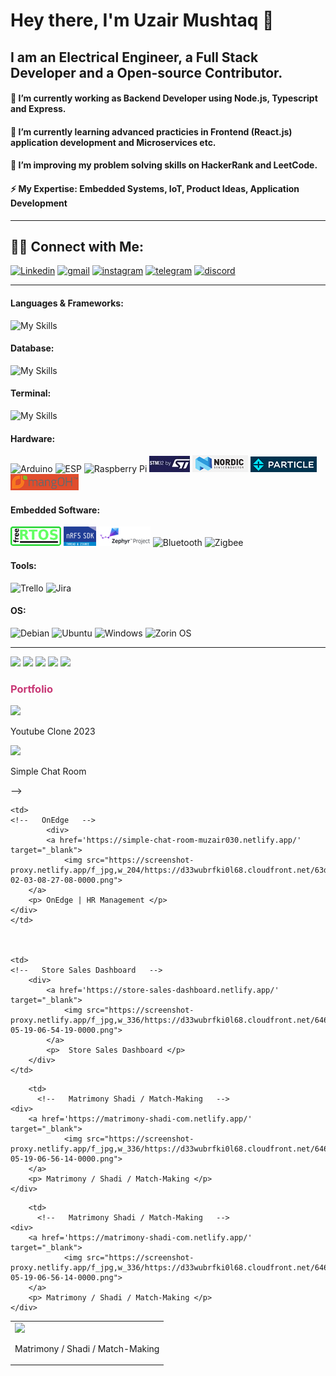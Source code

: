 # Hey there, I'm Uzair Mushtaq 👋
## I am an Electrical Engineer, a Full Stack Developer and a Open-source Contributor.
#### 🔭 I’m currently working as Backend Developer using Node.js, Typescript and Express.
#### 🌱 I’m currently learning advanced practicies in Frontend (React.js) application development and Microservices etc.
#### 👯 I’m improving my problem solving skills on HackerRank and LeetCode.
#### ⚡ My Expertise: Embedded Systems, IoT, Product Ideas, Application Development
<hr>

## 🤝🏻  Connect with Me: 

<p align="left" dir="auto">
    <a href='https://www.linkedin.com/in/uzairmushtaq33/' target="_blank"><img alt='Linkedin' src='https://img.shields.io/badge/Uzair_Mushtaq-100000?style=flat&logo=Linkedin&logoColor=white&labelColor=2967B0&color=2967B0'/></a>
    <a href='mailto:uzairmushtaq33@gmail.com' target="_blank"><img alt='gmail' src='https://img.shields.io/badge/uzairmushtaq33@gmail.com-100000?style=flat&logo=gmail&logoColor=white&labelColor=F41919&color=F41919'/></a>
<a href='https://www.instagram.com/uzairmushtaq33/' target="_blank"><img alt='instagram' src='https://img.shields.io/badge/@uzairmushtaq33-100000?style=flat&logo=instagram&logoColor=FFFFFF&labelColor=D9225B&color=D9225B'/></a>
<a href='engr_uzair' target="_blank"><img alt='telegram' src='https://img.shields.io/badge/engr_uzair-100000?style=flat&logo=telegram&logoColor=FFFFFF&labelColor=00AEFF&color=00AEFF'/></a>
<a href='engr_uzair' target="_blank"><img alt='discord' src='https://img.shields.io/badge/engr_uzair-100000?style=flat&logo=discord&logoColor=FFFFFF&labelColor=5562EA&color=5562EA'/></a>
</p>
<hr>


#### Languages & Frameworks:
![My Skills](https://skillicons.dev/icons?i=c,cpp,js,python,typescript,nodejs,express,react,html,css,materialui,redux&theme=light)


<!-- #### Languages & Frameworks:
<div align="left" dir="auto">
<img alt='C' src="https://img.shields.io/badge/C-00599C?style=for-the-badge&logo=c&logoColor=white"/>
<img alt='C++' src="https://img.shields.io/badge/C%2B%2B-00599C?style=for-the-badge&logo=c%2B%2B&logoColor=white"/>
<img alt='Javascript' src="https://img.shields.io/badge/JavaScript-F7DF1E.svg?style=for-the-badge&logo=JavaScript&logoColor=black"/>
<img alt='Python' src="https://img.shields.io/badge/Python-3776AB.svg?style=for-the-badge&logo=Python&logoColor=white"/>
<img alt='Typescript' src="https://img.shields.io/badge/TypeScript-3178C6.svg?style=for-the-badge&logo=TypeScript&logoColor=white"/>
<img alt='Node.js' src="https://img.shields.io/badge/Node.js-339933.svg?style=for-the-badge&logo=nodedotjs&logoColor=white"/>
<img alt='Express.js' src="https://img.shields.io/badge/Express-000000.svg?style=for-the-badge&logo=Express&logoColor=white"/>
<img alt='React.js' src="https://img.shields.io/badge/React-61DAFB.svg?style=for-the-badge&logo=React&logoColor=black"/>
<img alt='Material UI' src="https://img.shields.io/badge/Material%20UI-007FFF?style=for-the-badge&logo=mui&logoColor=white"/>
</div>  -->

#### Database:
![My Skills](https://skillicons.dev/icons?i=mysql,postgres,firebase,mongodb&theme=light)
<!-- #### Database:
<div align="left" dir="auto">
<img alt='My SQL' src="https://img.shields.io/badge/MySQL-4479A1.svg?style=for-the-badge&logo=MySQL&logoColor=white"/>
<img alt='Postgre SQL' src="https://img.shields.io/badge/PostgreSQL-4169E1.svg?style=for-the-badge&logo=PostgreSQL&logoColor=white"/>
<img alt='Firebase' src="https://img.shields.io/badge/Firebase-FFCA28.svg?style=for-the-badge&logo=Firebase&logoColor=black"/>
<img alt='MongoDB' src="https://img.shields.io/badge/MongoDB-4EA94B?style=for-the-badge&logo=mongodb&logoColor=white"/>
</div>  -->

#### Terminal:
![My Skills](https://skillicons.dev/icons?i=git,bash&theme=light)
<!-- #### Terminal:
<div align="left" dir="auto">
<img alt='Git' src="https://img.shields.io/badge/GIT-E44C30?style=for-the-badge&logo=git&logoColor=white"/>
<img alt='bash' src="https://img.shields.io/badge/GNU%20Bash-4EAA25?style=for-the-badge&logo=GNU%20Bash&logoColor=white"/>
</div>   -->

#### Hardware:
<div align="left" dir="auto">
<img alt='Arduino' src="https://img.shields.io/badge/Arduino-00979D?style=for-the-badge&logo=Arduino&logoColor=white"/>
<img alt='ESP' src="https://img.shields.io/badge/espressif-E7352C?style=for-the-badge&logo=espressif&logoColor=white"/>
<img alt='Raspberry Pi' src="https://img.shields.io/badge/Raspberry%20Pi-A22846?style=for-the-badge&logo=Raspberry%20Pi&logoColor=white"/>
<img alt='STM32' src="https://raw.githubusercontent.com/MUzair030/MUzair030/main/stm32_small.jpg"/>
<img alt='nordic semi' src="https://raw.githubusercontent.com/MUzair030/MUzair030/main/nordic%20semi_small.png"/>
<img alt='particle' src="https://raw.githubusercontent.com/MUzair030/MUzair030/main/particle_small.png"/>
<img alt='MangOH' src="https://raw.githubusercontent.com/MUzair030/MUzair030/main/mangoh_small.png"/>
</div>  

#### Embedded Software:
<div align="left" dir="auto">
<img alt='FreeRTOS' src="https://raw.githubusercontent.com/MUzair030/MUzair030/main/freeRTOS.png"/>
<img alt='nrf SDK' src="https://raw.githubusercontent.com/MUzair030/MUzair030/main/nrf_sdk.png"/>
<img alt='Zephyr OS' src="https://raw.githubusercontent.com/MUzair030/MUzair030/main/zephyr_os.png"/>
<img alt='Bluetooth' src="https://img.shields.io/badge/Bluetooth-0082FC.svg?style=for-the-badge&logo=Bluetooth&logoColor=white"/>
<img alt='Zigbee' src="https://img.shields.io/badge/zigbee-%23EB0443.svg?style=for-the-badge&logo=zigbee&logoColor=white"/>
</div>  

#### Tools:
<div align="left" dir="auto">
<img alt='Trello' src="https://img.shields.io/badge/Trello-%23026AA7.svg?style=for-the-badge&logo=Trello&logoColor=white"/>
<img alt='Jira' src="https://img.shields.io/badge/jira-%230A0FFF.svg?style=for-the-badge&logo=jira&logoColor=white"/>
</div>  


#### OS:
<div align="left" dir="auto"> 
<img alt='Debian' src="https://img.shields.io/badge/Debian-A81D33?style=for-the-badge&logo=debian&logoColor=white"/>
<img alt='Ubuntu' src="https://img.shields.io/badge/Ubuntu-E95420.svg?style=for-the-badge&logo=Ubuntu&logoColor=white"/>
<img alt='Windows' src="https://img.shields.io/badge/Windows-0078D6?style=for-the-badge&logo=windows&logoColor=white"/>
<img alt='Zorin OS' src="https://img.shields.io/badge/Zorin%20OS-0CC1F3?style=for-the-badge&logo=zorin&logoColor=white"/>
</div>  
<hr>

<!-- ![Uzair's GitHub stats](https://github-readme-stats.vercel.app/api/top-langs/?username=MUzair030&layout=compact) -->
<!-- ![Uzair's GitHub stats](https://github-readme-stats.vercel.app/api?username=MUzair030&show_icons=true&theme=radical) -->
![](http://github-profile-summary-cards.vercel.app/api/cards/profile-details?username=MUzair030&theme=radical)
![](http://github-profile-summary-cards.vercel.app/api/cards/repos-per-language?username=MUzair030&theme=radical)
![](http://github-profile-summary-cards.vercel.app/api/cards/most-commit-language?username=MUzair030&theme=radical)
![](http://github-profile-summary-cards.vercel.app/api/cards/stats?username=MUzair030&theme=radical)
![](http://github-profile-summary-cards.vercel.app/api/cards/productive-time?username=MUzair030&theme=radical&utcOffset=8)



<!--
**MUzair030/MUzair030** is a ✨ _special_ ✨ repository because its `README.md` (this file) appears on your GitHub profile.
   

- 🔭 I’m currently working on ...
- 🌱 I’m currently learning ...
- 👯 I’m looking to collaborate on ...
- 🤔 I’m looking for help with ...
- 💬 Ask me about ...
- 📫 How to reach me: ...
- 😄 Pronouns: ...
- ⚡ Fun fact: ...

readymade bagdes:
https://home.aveek.io/GitHub-Profile-Badges/
https://github.com/tandpfun/skill-icons

badge maker online
https://kapasia-dev-ed.my.site.com/Badges4Me/s/
https://michaelcurrin.github.io/badge-generator/#/generic
-->
<div style="color:#C83775">
    <h3>Portfolio</h3>
</div>





<!-- <div style="  display: flex; flex-wrap: wrap;">
    





 <!--   Youtube Clone 2023   -->
<div>                    
    <a href='https://youtube-clone-2023-uzair030.netlify.app/' target="_blank">
            <img src="https://screenshot-proxy.netlify.app/f_jpg,w_336/https://d33wubrfki0l68.cloudfront.net/63dcc77e4c9ea032c86fb133/screenshot_2023-02-03-08-36-19-0000.png">
    </a>
    <p> Youtube Clone 2023 </p>
</div>

<!--   Simple Chat Room   -->
<div>
    <a href='https://simple-chat-room-muzair030.netlify.app/' target="_blank">
            <img src="https://screenshot-proxy.netlify.app/f_jpg,w_204/https://d33wubrfki0l68.cloudfront.net/63dcc555b3a5412cd6843f32/screenshot_2023-02-03-08-27-08-0000.png">
    </a>
    <p>Simple Chat Room</p>
</div>



</div>
    
 -->
 
 
 
 <table>
  <tr>
      
    <td>
    <!--   OnEdge   -->
            <div>
            <a href='https://simple-chat-room-muzair030.netlify.app/' target="_blank">
                <img src="https://screenshot-proxy.netlify.app/f_jpg,w_204/https://d33wubrfki0l68.cloudfront.net/63dcc555b3a5412cd6843f32/screenshot_2023-02-03-08-27-08-0000.png">
        </a>
        <p> OnEdge | HR Management </p>
    </div>  
    </td>
      
      
      
    <td>
    <!--   Store Sales Dashboard   -->
        <div>        
            <a href='https://store-sales-dashboard.netlify.app/' target="_blank">
                <img src="https://screenshot-proxy.netlify.app/f_jpg,w_336/https://d33wubrfki0l68.cloudfront.net/64671d098a3f934d04161d06/screenshot_2023-05-19-06-54-19-0000.png">
            </a>
            <p>  Store Sales Dashboard </p>
        </div>
    </td>
    

      
  <td>
          <!--   Matrimony Shadi / Match-Making   -->
    <div>                    
        <a href='https://matrimony-shadi-com.netlify.app/' target="_blank">
                <img src="https://screenshot-proxy.netlify.app/f_jpg,w_336/https://d33wubrfki0l68.cloudfront.net/64671d7aa4a9e14bd7f8445f/screenshot_2023-05-19-06-56-14-0000.png">
        </a>
        <p> Matrimony / Shadi / Match-Making </p>
    </div>
  </td>
      
      
      
        <td>
          <!--   Matrimony Shadi / Match-Making   -->
    <div>                    
        <a href='https://matrimony-shadi-com.netlify.app/' target="_blank">
                <img src="https://screenshot-proxy.netlify.app/f_jpg,w_336/https://d33wubrfki0l68.cloudfront.net/64671d7aa4a9e14bd7f8445f/screenshot_2023-05-19-06-56-14-0000.png">
        </a>
        <p> Matrimony / Shadi / Match-Making </p>
    </div>
  </td>
      
      
      
        <td>
          <!--   Matrimony Shadi / Match-Making   -->
    <div>                    
        <a href='https://matrimony-shadi-com.netlify.app/' target="_blank">
                <img src="https://screenshot-proxy.netlify.app/f_jpg,w_336/https://d33wubrfki0l68.cloudfront.net/64671d7aa4a9e14bd7f8445f/screenshot_2023-05-19-06-56-14-0000.png">
        </a>
        <p> Matrimony / Shadi / Match-Making </p>
    </div>
  </td>
      
  </tr>
</table>

    

    

